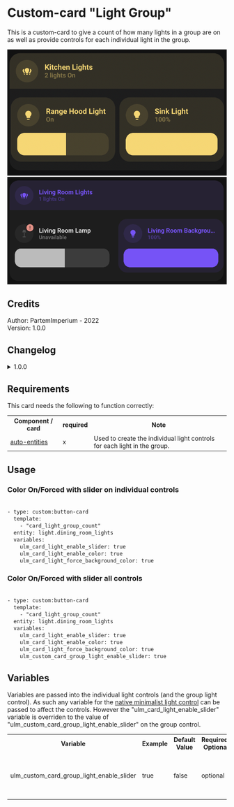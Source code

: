 
# Custom-card "Light Group"
This is a custom-card to give a count of how many lights in a group are on as well as provide controls for each individual light in the group.

![Light Group](images/example-a.png)
![Light Group with color light](images/example-b.png)

## Credits
Author: PartemImperium - 2022  
Version: 1.0.0  

## Changelog
<details>
<summary>1.0.0</summary>
Initial release
</details>

## Requirements
This card needs the following to function correctly:

<table>
<tr>
<th>Component / card</th>
<th>required</th>
<th>Note</th>
</tr>
<tr>
<td><a href="https://github.com/thomasloven/lovelace-auto-entities">auto-entities</a></td>
<td>x</td>
<td>Used to create the individual light controls for each light in the group.</td>
</table>

## Usage

### Color On/Forced with slider on individual controls
<pre><code class="language-yaml" style="border: 0">
- type: custom:button-card
  template:
    - "card_light_group_count"
  entity: light.dining_room_lights
  variables:
    ulm_card_light_enable_slider: true
    ulm_card_light_enable_color: true
    ulm_card_light_force_background_color: true
</code></pre>

### Color On/Forced with slider all controls
<pre><code class="language-yaml" style="border: 0">
- type: custom:button-card
  template:
    - "card_light_group_count"
  entity: light.dining_room_lights
  variables:
    ulm_card_light_enable_slider: true
    ulm_card_light_enable_color: true
    ulm_card_light_force_background_color: true
    ulm_custom_card_group_light_enable_slider: true
</code></pre>

## Variables
Variables are passed into the individual light controls (and the group light control). As such any variable for the [native minimalist light control](https://ui-lovelace-minimalist.github.io/UI/usage/cards/card_light/#variables) can be passed to affect the controls. However the "ulm_card_light_enable_slider" variable is overriden to the value of "ulm_custom_card_group_light_enable_slider" on the group control.

<table>
<tr>
<th>Variable</th>
<th>Example</th>
<th>Default Value</th>
<th>Required/ Optional</th>
<th>Explanation</th>
</tr>
<tr>
<td>ulm_custom_card_group_light_enable_slider</td>
<td>true</td>
<td>false</td>
<td>optional</td>
<td>Controls if the group light control should have the slider control. </td>
</tr>
</table>

